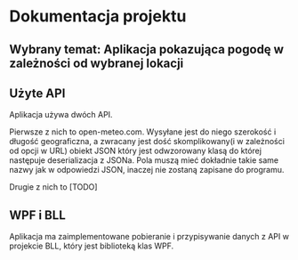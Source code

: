 # Dokumentacja projektu

## Wybrany temat: Aplikacja pokazująca pogodę w zależności od wybranej lokacji

## Użyte API

Aplikacja używa dwóch API.

Pierwsze z nich to open-meteo.com. Wysyłane jest do niego szerokość i długość geograficzna, a zwracany jest dość skomplikowany(i w zależności od opcji w URL) obiekt JSON który jest odwzorowany klasą do której następuje deserializacja z JSONa. Pola muszą mieć dokładnie takie same nazwy jak w odpowiedzi JSON, inaczej nie zostaną zapisane do programu.

Drugie z nich to [TODO]

## WPF i BLL

Aplikacja ma zaimplementowane pobieranie i przypisywanie danych z API w projekcie BLL, który jest biblioteką klas WPF.
